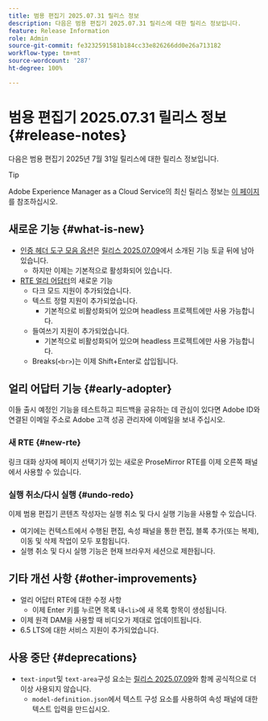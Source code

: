 ```yaml
---
title: 범용 편집기 2025.07.31 릴리스 정보
description: 다음은 범용 편집기 2025.07.31 릴리스에 대한 릴리스 정보입니다.
feature: Release Information
role: Admin
source-git-commit: fe3232591581b184cc33e826266dd0e26a713182
workflow-type: tm+mt
source-wordcount: '287'
ht-degree: 100%

---
```



# 범용 편집기 2025.07.31 릴리스 정보 {#release-notes}

다음은 범용 편집기 2025년 7월 31일 릴리스에 대한 릴리스 정보입니다.

>[!TIP]
>
>Adobe Experience Manager as a Cloud Service의 최신 릴리스 정보는 [이 페이지](/help/release-notes/release-notes-cloud/release-notes-current.md)를 참조하십시오.

## 새로운 기능 {#what-is-new}

* [인증 헤더 도구 모음 옵션](/help/sites-cloud/authoring/universal-editor/navigation.md#autentication-settings)은 [릴리스 2025.07.09](/help/release-notes/universal-editor/2025/2025-07-09.md)에서 소개된 기능 토글 뒤에 남아 있습니다.
   * 하지만 이제는 기본적으로 활성화되어 있습니다.
* [RTE 얼리 어답터](#new-rte)의 새로운 기능
   * 다크 모드 지원이 추가되었습니다.
   * 텍스트 정렬 지원이 추가되었습니다.
      * 기본적으로 비활성화되어 있으며 headless 프로젝트에만 사용 가능합니다.
   * 들여쓰기 지원이 추가되었습니다.
      * 기본적으로 비활성화되어 있으며 headless 프로젝트에만 사용 가능합니다.
   * Breaks(`<br>`)는 이제 Shift+Enter로 삽입됩니다.

## 얼리 어답터 기능 {#early-adopter}

이들 출시 예정인 기능을 테스트하고 피드백을 공유하는 데 관심이 있다면 Adobe ID와 연결된 이메일 주소로 Adobe 고객 성공 관리자에 이메일을 보내 주십시오.

### 새 RTE {#new-rte}

링크 대화 상자에 페이지 선택기가 있는 새로운 ProseMirror RTE를 이제 오른쪽 패널에서 사용할 수 있습니다.

### 실행 취소/다시 실행 {#undo-redo}

이제 범용 편집기 콘텐츠 작성자는 실행 취소 및 다시 실행 기능을 사용할 수 있습니다.

* 여기에는 컨텍스트에서 수행된 편집, 속성 패널을 통한 편집, 블록 추가(또는 복제), 이동 및 삭제 작업이 모두 포함됩니다.
* 실행 취소 및 다시 실행 기능은 현재 브라우저 세션으로 제한됩니다.

## 기타 개선 사항 {#other-improvements}

* 얼리 어답터 RTE에 대한 수정 사항
   * 이제 Enter 키를 누르면 목록 내`<li>`에 새 목록 항목이 생성됩니다.
* 이제 원격 DAM을 사용할 때 비디오가 제대로 업데이트됩니다.
* 6.5 LTS에 대한 서비스 지원이 추가되었습니다.

## 사용 중단 {#deprecations}

* `text-input`및 `text-area`구성 요소는 [릴리스 2025.07.09](/help/release-notes/universal-editor/2025/2025-07-09.md)와 함께 공식적으로 더 이상 사용되지 않습니다.
   * `model-definition.json`에서 텍스트 구성 요소를 사용하여 속성 패널에 대한 텍스트 입력을 만드십시오.
